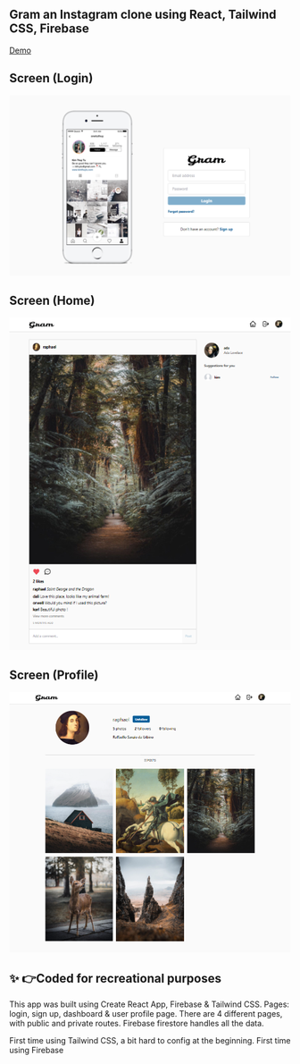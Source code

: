 ## Gram an Instagram clone using React, Tailwind CSS, Firebase
[Demo](https://insta-clone-pi.vercel.app)
##  Screen (Login)
![minipic](./src/screenshots/login.png)

##  Screen (Home)
![App-demo](./src/screenshots/home.png)

##  Screen (Profile)
![App-demo](./src/screenshots/profile.png)

## ✨ 👉Coded for recreational purposes

This app was built using Create React App, Firebase & Tailwind CSS. 
Pages: login, sign up, dashboard & user profile page. 
There are 4 different pages, with public and private routes. 
Firebase firestore handles all the data.

First time using Tailwind CSS, a bit hard to config at the beginning.
First time using Firebase
